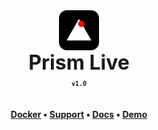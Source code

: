 <div align="center" style="display: flex; justify-content: center; align-items: center;">
  <img class="lo" src='https://github.com/Opensource-Prism-Labs/Prism-Live/blob/main/bigbox%20logo%20(4).png' style="height: 4rem">
</div>
<div align="center" style="font-size: 2rem"><b>Prism Live</b></div>

<div align="center"><b><sub><code>v1.0</code></sub></b></div>
 
**<div align="center" style="padding-top: 1.25rem">[Docker](https://swingmusic.vercel.app/downloads) • <a href="https://swingmusic.vercel.app/support-us.html" target="_blank">Support</a> • [Docs](https://swingmusic.vercel.app/guide/introduction.html) • [Demo](https://swingmusic.vercel.app)**

##
